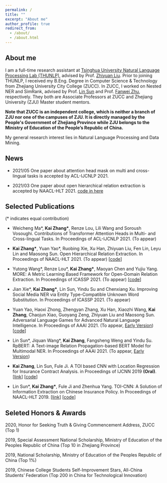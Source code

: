 ```yaml
---
permalink: /
title: ""
excerpt: "About me"
author_profile: true
redirect_from: 
  - /about/
  - /about.html
---
```

## About me

I am a full-time research assistant at [Tsinghua University Natural Language Processing Lab (THUNLP)](http://nlp.csai.tsinghua.edu.cn/site2/index.php/en), advised by Prof. [Zhiyuan Liu](http://nlp.csai.tsinghua.edu.cn/~lzy/). Prior to joining THUNLP, I received my B.Eng. Degree in Computer Science & Technology from Zhejiang University City College (ZUCC). In ZUCC, I worked on Nested NER and SimRank, advised by Prof. [Lin Sun](http://jsxy.zucc.edu.cn/art/2020/4/8/art_2788_194362.html) and Prof. [Fanwei Zhu](http://jsxy.zucc.edu.cn/art/2013/4/18/art_265_94143.html), respectively. They both are Associate Professors at ZUCC and Zhejiang University (ZJU) Master student mentors.

**Note that ZUCC is an independent college, which is neither a branch of ZJU nor one of the campuses of  ZJU. It is directly managed by the People's Government of Zhejiang Province while ZJU belongs to the Ministry of Education of the People’s Republic of China.**

My general research interest lies in Natural Language Processing and Data Mining.

## News

- 2021/05  One paper about attention head mask on multi and cross-lingual tasks is accepted by ACL-IJCNLP 2021. 

- 2021/03  One paper about open hierarchical relation extraction is accepted by NAACL-HLT 2021. [code in here](https://github.com/thunlp/OHRE)



## Selected Publications

(\*  indicates equal contribution)

- Weicheng Ma\*, **Kai Zhang\***, Renze Lou, Lili Wang and Soroush Vosoughi. Contributions of Transformer Attention Heads in Multi- and Cross-lingual Tasks. In Proceedings of ACL-IJCNLP 2021. (To appear)
- **Kai Zhang\***, Yuan Yao*, Ruobing Xie, Xu Han, Zhiyuan Liu, Fen Lin, Leyu Lin and Maosong Sun. Open Hierarchical Relation Extraction. In Proceedings of NAACL-HLT 2021. (To appear) \[[code](https://github.com/thunlp/OHRE)\]

- Yutong Wang\*, Renze Lou\*, **Kai Zhang\***, Maoyan Chen and Yujiu Yang. MORE: A Metric Learning Based Framework for Open-Domain Relation Extraction. In Proceedings of ICASSP 2021. (To appear) \[[code](https://github.com/RenzeLou/MORE)\]

- Jian Xie\*, **Kai Zhang\***, Lin Sun, Yindu Su and Chenxiang Xu. Improving Social Media NER via Entity Type-Compatible Unknown Word Substitution. In Proceedings of ICASSP 2021. (To appear)

- Yuan Yao, Haoxi Zhong, Zhengyan Zhang, Xu Han, Xiaozhi Wang, **Kai Zhang**, Chaojun Xiao, Guoyang Zeng, Zhiyuan Liu and Maosong Sun. Adversarial Language Games for Advanced Natural Language Intelligence. In Proceedings of AAAI 2021. (To appear, [Early Version](https://arxiv.org/pdf/1911.01622.pdf)) \[[code](https://github.com/Multimodal-NER/RpBERT)\]

- Lin Sun\*, Jiquan Wang\*, **Kai Zhang**, Fangsheng Weng and Yindu Su. RpBERT: A Text-image Relation Propagation-based BERT Model for Multimodal NER. In Proceedings of AAAI 2021. (To appear, [Early Version](https://arxiv.org/pdf/2102.02967v1.pdf))

- **Kai Zhang**, Lin Sun, Fule Ji. A TOI based CNN with Location Regression for Insurance Contract Analysis. in Proceedings of IJCNN 2019 **(Oral)**. [[link](https://ieeexplore.ieee.org/abstract/document/8852052/)] \[[code](https://github.com/ETIP-team/ETIP-Project)\]

- Lin Sun\*, **Kai Zhang\***, Fule Ji and Zhenhua Yang. TOI-CNN: A Solution of Information Extraction on Chinese Insurance Policy. In Proceedings of NAACL-HLT 2019. [[link](https://www.aclweb.org/anthology/N19-2022.pdf)] \[[code](https://github.com/ETIP-team/ETIP-Project)\]



## Seleted Honors & Awards

2020, Honor for Seeking Truth & Giving Commencement Address, ZUCC (Top 1)

2019, Special Assessment National Scholarship, Ministry of Education of the Peoples Republic of China (Top 10 in Zhejiang Province)

2019, National Scholarship, Ministry of Education of the Peoples Republic of China (Top 1%)

2019, Chinese College Students Self-Improvement Stars, All-China Students’ Federation (Top 200 in China for Technological Innovation)